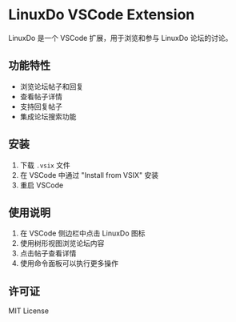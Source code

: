 # LinuxDo VSCode Extension

LinuxDo 是一个 VSCode 扩展，用于浏览和参与 LinuxDo 论坛的讨论。

## 功能特性

- 浏览论坛帖子和回复
- 查看帖子详情
- 支持回复帖子
- 集成论坛搜索功能

## 安装

1. 下载 `.vsix` 文件
2. 在 VSCode 中通过 "Install from VSIX" 安装
3. 重启 VSCode

## 使用说明

1. 在 VSCode 侧边栏中点击 LinuxDo 图标
2. 使用树形视图浏览论坛内容
3. 点击帖子查看详情
4. 使用命令面板可以执行更多操作

## 许可证

MIT License
